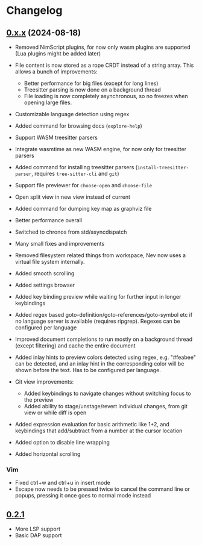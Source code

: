# Changelog

## [0.x.x](https://github.com/Nimaoth/Nev/compare/v0.2.1...main) (2024-08-18)

- Removed NimScript plugins, for now only wasm plugins are supported (Lua plugins might be added later)
- File content is now stored as a rope CRDT instead of a string array. This allows a bunch of improvements:
  - Better performance for big files (except for long lines)
  - Treesitter parsing is now done on a background thread
  - File loading is now completely asynchronous, so no freezes when opening large files.
- Customizable language detection using regex
- Added command for browsing docs (`explore-help`)
- Support WASM treesitter parsers
- Integrate wasmtime as new WASM engine, for now only for treesitter parsers
- Added command for installing treesitter parsers (`install-treesitter-parser`, requires `tree-sitter-cli` and `git`)
- Support file previewer for `choose-open` and `choose-file`
- Open split view in new view instead of current
- Added command for dumping key map as graphviz file
- Better performance overall
- Switched to chronos from std/asyncdispatch
- Many small fixes and improvements
- Removed filesystem related things from workspace, Nev now uses a virtual file system internally.

- Added smooth scrolling
- Added settings browser
- Added key binding preview while waiting for further input in longer keybindings
- Added regex based goto-definition/goto-references/goto-symbol etc if no language server is available (requires ripgrep). Regexes can be configured per language
- Improved document completions to run mostly on a background thread (except filtering) and cache the entire document
- Added inlay hints to preview colors detected using regex, e.g. "#feabee" can be detected, and an inlay hint in the corresponding color will be shown before the text. Has to be configured per language.
- Git view improvements:
  - Added keybindings to navigate changes without switching focus to the preview
  - Added ability to stage/unstage/revert individual changes, from git view or while diff is open
- Added expression evaluation for basic arithmetic like 1+2, and keybindings that add/subtract from a number at the cursor location

- Added option to disable line wrapping
- Added horizontal scrolling

### Vim
- Fixed ctrl+w and ctrl+u in insert mode
- Escape now needs to be pressed twice to cancel the command line or popups, pressing it once goes to normal mode instead

## [0.2.1](https://github.com/Nimaoth/Nev/compare/v0.2.0...v0.2.1)

- More LSP support
- Basic DAP support
